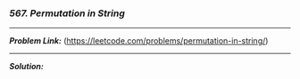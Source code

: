 ### ***567. Permutation in String***

<hr>

***Problem Link:*** (https://leetcode.com/problems/permutation-in-string/)

<hr>

***Solution:***
